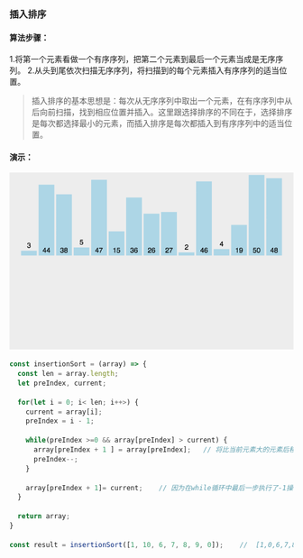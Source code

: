 ### 插入排序

#### 算法步骤：
1.将第一个元素看做一个有序序列，把第二个元素到最后一个元素当成是无序序列。
2.从头到尾依次扫描无序序列，将扫描到的每个元素插入有序序列的适当位置。

> 插入排序的基本思想是：每次从无序序列中取出一个元素，在有序序列中从后向前扫描，找到相应位置并插入。这里跟选择排序的不同在于，选择排序是每次都选择最小的元素，而插入排序是每次都插入到有序序列中的适当位置。


#### 演示：
![image](../assets/images/insertionSort.gif)

```js
const insertionSort = (array) => {
  const len = array.length;
  let preIndex, current;

  for(let i = 0; i< len; i++>) {
    current = array[i];
    preIndex = i - 1;

    while(preIndex >=0 && array[preIndex] > current) {
      array[preIndex + 1 ] = array[preIndex];   // 将比当前元素大的元素后移一位
      preIndex--;
    }

    array[preIndex + 1]= current;    // 因为在while循环中最后一步执行了-1操作，所以筛选好的待插入元素放在preIndex+1位置
  }

  return array;
}

const result = insertionSort([1, 10, 6, 7, 8, 9, 0]);    //  [1,0,6,7,8,9,10]

